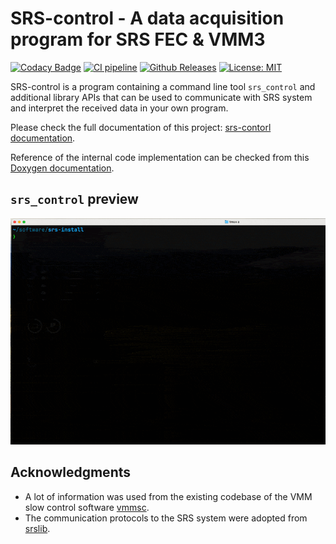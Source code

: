 # SRS-control - A data acquisition program for SRS FEC & VMM3

[![Codacy Badge](https://app.codacy.com/project/badge/Grade/7e8c956af1bc46c7836524f1ace32c11)](https://app.codacy.com/gh/YanzhaoW/srs-control/dashboard?utm_source=gh&utm_medium=referral&utm_content=&utm_campaign=Badge_grade)
[![CI pipeline](https://github.com/YanzhaoW/srs-control/actions/workflows/ci.yml/badge.svg?branch=dev)](https://github.com/YanzhaoW/srs-control/actions?query=branch%3Adev)
[![Github Releases](https://img.shields.io/github/release/YanzhaoW/srs-control.svg)](https://github.com/YanzhaoW/srs-control/releases)
[![License: MIT](https://img.shields.io/badge/License-MIT-yellow.svg)](https://opensource.org/licenses/MIT)

SRS-control is a program containing a command line tool `srs_control` and additional library APIs that can be used to communicate with SRS system and interpret the received data in your own program.

Please check the full documentation of this project: [srs-contorl documentation](<https://yanzhaow.github.io/srs-control/>).

Reference of the internal code implementation can be checked from this [Doxygen documentation](https://apps.ikp.uni-koeln.de/~ywang/srs/).

## `srs_control` preview

![Imgur](doc/media/srs_control_preview_v1.gif)

## Acknowledgments

- A lot of information was used from the existing codebase of the VMM slow control software [vmmsc](https://gitlab.cern.ch/rd51-slow-control/vmmsc.git).
- The communication protocols to the SRS system were adopted from [srslib](https://github.com/bl0x/srslib).
